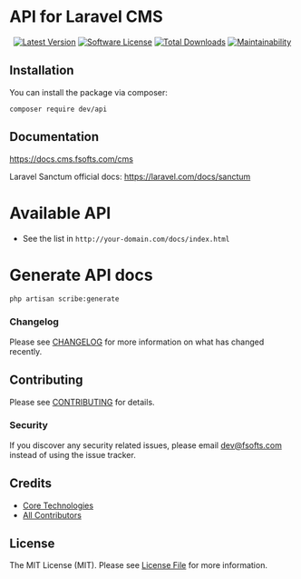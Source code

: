 # API for Laravel CMS

<p align="center">
    <a href="https://packagist.org/packages/vswb/api"><img src="https://img.shields.io/packagist/v/vswb/api.svg?style=flat-square" alt="Latest Version"></a>
    <a href="/LICENSE"><img src="https://img.shields.io/badge/license-MIT-brightgreen.svg?style=flat-square" alt="Software License"></a>
    <a href="https://packagist.org/packages/vswb/api"><img src="https://img.shields.io/packagist/dt/vswb/api.svg?style=flat-square" alt="Total Downloads"></a>
    <a href="https://codeclimate.com/github/vswb/api/maintainability"><img src="https://api.codeclimate.com/v1/badges/a6e4612307e3b3bf8252/maintainability" alt="Maintainability"></a>
</p>

## Installation

You can install the package via composer:

```shell
composer require dev/api
```

## Documentation

https://docs.cms.fsofts.com/cms

Laravel Sanctum official docs: https://laravel.com/docs/sanctum

# Available API

- See the list in `http://your-domain.com/docs/index.html`

# Generate API docs
```shell
php artisan scribe:generate
```

### Changelog

Please see [CHANGELOG](CHANGELOG.md) for more information on what has changed recently.

## Contributing

Please see [CONTRIBUTING](CONTRIBUTING.md) for details.

### Security

If you discover any security related issues, please email dev@fsofts.com instead of using the issue tracker.

## Credits

- [Core Technologies](https://cms.fsofts.com)
- [All Contributors](../../contributors)

## License

The MIT License (MIT). Please see [License File](LICENSE) for more information.

